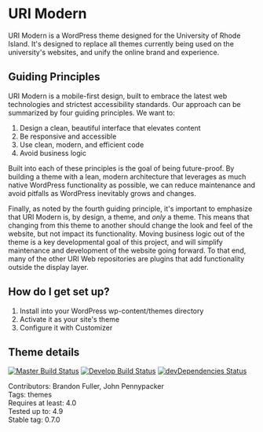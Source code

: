 # URI Modern

URI Modern is a WordPress theme designed for the University of Rhode Island. It's designed to replace all themes currently being used on the university's websites, and unify the online brand and experience. 

## Guiding Principles

URI Modern is a mobile-first design, built to embrace the latest web technologies and strictest accessibility standards. Our approach can be summarized by four guiding principles. We want to:

1. Design a clean, beautiful interface that elevates content
2. Be responsive and accessible
3. Use clean, modern, and efficient code
4. Avoid business logic

Built into each of these principles is the goal of being future-proof.  By building a theme with a lean, modern architecture that leverages as much native WordPress functionality as possible, we can reduce maintenance and avoid pitfalls as WordPress inevitably grows and changes.

Finally, as noted by the fourth guiding principle, it's important to emphasize that URI Modern is, by design, a theme, and *only* a theme.  This means that changing from this theme to another should change the look and feel of the website, but not impact its functionality.  Moving business logic out of the theme is a key developmental goal of this project, and will simplify maintenance and development of the website going forward.  To that end, many of the other URI Web repositories are plugins that add functionality outside the display layer.

## How do I get set up?

1. Install into your WordPress wp-content/themes directory
2. Activate it as your site's theme
3. Configure it with Customizer

## Theme details

[![Master Build Status](https://travis-ci.org/uriweb/uri-modern.svg?branch=master)](https://travis-ci.org/uriweb/uri-modern)
[![Develop Build Status](https://travis-ci.org/uriweb/uri-modern.svg?branch=develop)](https://travis-ci.org/uriweb/uri-modern)
[![devDependencies Status](https://david-dm.org/uriweb/uri-modern/dev-status.svg)](https://david-dm.org/uriweb/uri-modern?type=dev)

Contributors: Brandon Fuller, John Pennypacker  
Tags: themes  
Requires at least: 4.0  
Tested up to: 4.9  
Stable tag: 0.7.0  